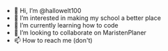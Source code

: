 - 👋 Hi, I’m @hallowelt100
- 👀 I’m interested in making my school a better place
- 🌱 I’m currently learning how to code
- 💞️ I’m looking to collaborate on MaristenPlaner
- 📫 How to reach me (don't)

<!---
hallowelt100/hallowelt100 is a ✨ special ✨ repository because its `README.md` (this file) appears on your GitHub profile.
You can click the Preview link to take a look at your changes.
--->
